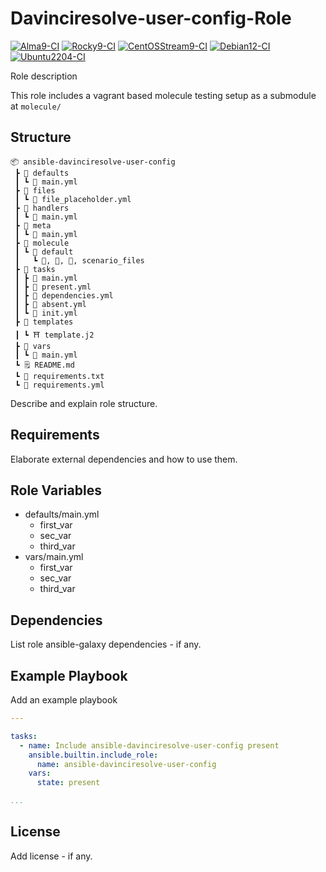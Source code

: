 # Davinciresolve-user-config-Role

[![Alma9-CI](https://github.com/philnewm/ansible-davinciresolve-user-config/actions/workflows/alma9-ci-caller.yml/badge.svg)](https://github.com/philnewm/ansible-davinciresolve-user-config/actions/workflows/alma9-ci-caller.yml)  [![Rocky9-CI](https://github.com/philnewm/ansible-davinciresolve-user-config/actions/workflows/rocky9-ci-caller.yml/badge.svg)](https://github.com/philnewm/ansible-davinciresolve-user-config/actions/workflows/rocky9-ci-caller.yml)  [![CentOSStream9-CI](https://github.com/philnewm/ansible-davinciresolve-user-config/actions/workflows/centosstream9-ci-caller.yml/badge.svg)](https://github.com/philnewm/ansible-davinciresolve-user-config/actions/workflows/centosstream9-ci-caller.yml)  [![Debian12-CI](https://github.com/philnewm/ansible-davinciresolve-user-config/actions/workflows/debian12-ci-caller.yml/badge.svg)](https://github.com/philnewm/ansible-davinciresolve-user-config/actions/workflows/debian12-ci-caller.yml)  [![Ubuntu2204-CI](https://github.com/philnewm/ansible-davinciresolve-user-config/actions/workflows/ubuntu2204-ci-caller.yml/badge.svg)](https://github.com/philnewm/ansible-davinciresolve-user-config/actions/workflows/ubuntu2204-ci-caller.yml)

Role description

This role includes a vagrant based molecule testing setup as a submodule at `molecule/`

## Structure

```code
📦 ansible-davinciresolve-user-config
 ┣ 📂 defaults
 ┃ ┗ 📜 main.yml
 ┣ 📂 files
 ┃ ┗ 📜 file_placeholder.yml
 ┣ 📂 handlers
 ┃ ┗ 📜 main.yml
 ┣ 📂 meta
 ┃ ┗ 📜 main.yml
 ┣ 📂 molecule
 ┃ ┗ 📂 default
 ┃   ┗ 📜, 📜, 📜, scenario_files
 ┣ 📂 tasks
 ┃ ┣ 📜 main.yml
 ┃ ┣ 📜 present.yml
 ┃ ┣ 📜 dependencies.yml
 ┃ ┣ 📜 absent.yml
 ┃ ┗ 📜 init.yml
 ┣ 📂 templates
 ┃ ┗ ⛩️ template.j2
 ┣ 📂 vars
 ┃ ┗ 📜 main.yml
 ┗ 🗒️ README.md
 ┗ 📓 requirements.txt
 ┗ 📓 requirements.yml

```

Describe and explain role structure.

## Requirements

Elaborate external dependencies and how to use them.

## Role Variables

* defaults/main.yml
  * first_var
  * sec_var
  * third_var
* vars/main.yml
  * first_var
  * sec_var
  * third_var

## Dependencies

List role ansible-galaxy dependencies - if any.

## Example Playbook

Add an example playbook

```yaml
---

tasks:
  - name: Include ansible-davinciresolve-user-config present
    ansible.builtin.include_role:
      name: ansible-davinciresolve-user-config
    vars:
      state: present

...
```

## License

Add license - if any.
